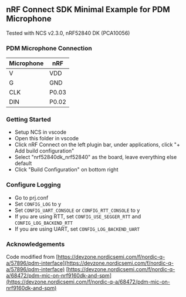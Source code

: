 ## nRF Connect SDK Minimal Example for PDM Microphone
Tested with NCS v2.3.0, nRF52840 DK (PCA10056)

### PDM Microphone Connection
| Microphone | nRF |
| --- | ---- |
| V   | VDD  |
| G   | GND  |
| CLK | P0.03|
| DIN | P0.02|

### Getting Started
- Setup NCS in vscode
- Open this folder in vscode
- Click nRF Connect on the left plugin bar, under applications, click "+ Add build configuration"
- Select "nrf52840dk_nrf52840" as the board, leave everything else default
- Click "Build Configuration" on bottom right

### Configure Logging
- Go to prj.conf
- Set `CONFIG_LOG` to y
- Set `CONFIG_UART_CONSOLE` or `CONFIG_RTT_CONSOLE` to y
- If you are using RTT, set `CONFIG_USE_SEGGER_RTT` and `CONFIG_LOG_BACKEND_RTT`
- If you are using UART, set `CONFIG_LOG_BACKEND_UART`

### Acknowledgements
Code modified from
[https://devzone.nordicsemi.com/f/nordic-q-a/57896/pdm-interface](https://devzone.nordicsemi.com/f/nordic-q-a/57896/pdm-interface)
[https://devzone.nordicsemi.com/f/nordic-q-a/68472/pdm-mic-on-nrf9160dk-and-spm](https://devzone.nordicsemi.com/f/nordic-q-a/68472/pdm-mic-on-nrf9160dk-and-spm)
